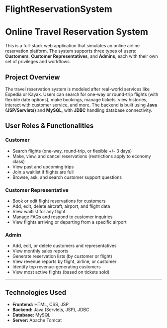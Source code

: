 # FlightReservationSystem
# Online Travel Reservation System 

This is a full-stack web application that simulates an online airline reservation platform. The system supports three types of users: **Customers**, **Customer Representatives**, and **Admins**, each with their own set of privileges and workflows.

## Project Overview

The travel reservation system is modeled after real-world services like Expedia or Kayak. Users can search for one-way or round-trip flights (with flexible date options), make bookings, manage tickets, view histories, interact with customer service, and more. The backend is built using **Java (JSP/Servlets)** and **MySQL**, with **JDBC** handling database connectivity.

## User Roles & Functionalities

### Customer
- Search flights (one-way, round-trip, or flexible +/- 3 days)
- Make, view, and cancel reservations (restrictions apply to economy class)
- View past and upcoming trips
- Join a waitlist if flights are full
- Browse, ask, and search customer support questions

### Customer Representative
- Book or edit flight reservations for customers
- Add, edit, delete aircraft, airport, and flight data
- View waitlist for any flight
- Manage FAQs and respond to customer inquiries
- View flights arriving or departing from a specific airport

### Admin
- Add, edit, or delete customers and representatives
- View monthly sales reports
- Generate reservation lists (by customer or flight)
- View revenue reports by flight, airline, or customer
- Identify top revenue-generating customers
- View most active flights (based on tickets sold)

---

## Technologies Used

- **Frontend:** HTML, CSS, JSP
- **Backend:** Java (Servlets, JSP), JDBC
- **Database:** MySQL
- **Server:** Apache Tomcat
